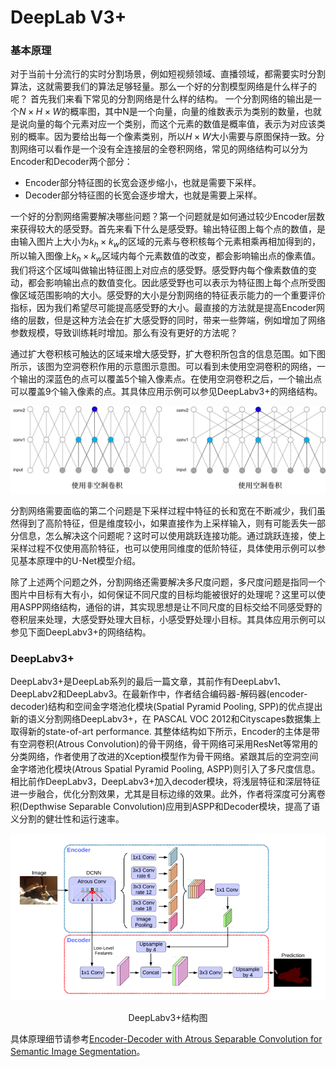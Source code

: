 # DeepLab V3+
### **基本原理**

对于当前十分流行的实时分割场景，例如短视频领域、直播领域，都需要实时分割算法，这就需要我们的算法足够轻量。那么一个好的分割模型网络是什么样子的呢？ 首先我们来看下常见的分割网络是什么样的结构。 一个分割网络的输出是一个$N\times H\times W$的概率图，其中N是一个向量，向量的维数表示为类别的数量，也就是说向量的每个元素对应一个类别，而这个元素的数值是概率值，表示为对应该类别的概率。因为要给出每一个像素类别，所以$H\times W$大小需要与原图保持一致。分割网络可以看作是一个没有全连接层的全卷积网络，常见的网络结构可以分为Encoder和Decoder两个部分：

- Encoder部分特征图的长宽会逐步缩小，也就是需要下采样。
- Decoder部分特征图的长宽会逐步增大，也就是需要上采样。

一个好的分割网络需要解决哪些问题？第一个问题就是如何通过较少Encoder层数来获得较大的感受野。首先来看下什么是感受野。输出特征图上每个点的数值，是由输入图片上大小为$k_h\times k_w$的区域的元素与卷积核每个元素相乘再相加得到的，所以输入图像上$k_h\times k_w$区域内每个元素数值的改变，都会影响输出点的像素值。我们将这个区域叫做输出特征图上对应点的感受野。感受野内每个像素数值的变动，都会影响输出点的数值变化。因此感受野也可以表示为特征图上每个点所受图像区域范围影响的大小。感受野的大小是分割网络的特征表示能力的一个重要评价指标，因为我们希望尽可能提高感受野的大小。最直接的方法就是提高Encoder网络的层数，但是这种方法会在扩大感受野的同时，带来一些弊端，例如增加了网络参数规模，导致训练耗时增加。那么有没有更好的方法呢？

通过扩大卷积核可触达的区域来增大感受野，扩大卷积所包含的信息范围。如下图所示，该图为空洞卷积作用的示意图示意图。可以看到未使用空洞卷积的网络，一个输出的深蓝色的点可以覆盖5个输入像素点。在使用空洞卷积之后，一个输出点可以覆盖9个输入像素的点。其具体应用示例可以参见DeepLabv3+的网络结构。

![](./images/convolution.png)

分割网络需要面临的第二个问题是下采样过程中特征的长和宽在不断减少，我们虽然得到了高阶特征，但是维度较小，如果直接作为上采样输入，则有可能丢失一部分信息，怎么解决这个问题呢？这时可以使用跳跃连接功能。通过跳跃连接，使上采样过程不仅使用高阶特征，也可以使用同维度的低阶特征，具体使用示例可以参见基本原理中的U-Net模型介绍。

除了上述两个问题之外，分割网络还需要解决多尺度问题，多尺度问题是指同一个图片中目标有大有小，如何保证不同尺度的目标均能被很好的处理呢？这里可以使用ASPP网络结构，通俗的讲，其实现思想是让不同尺度的目标交给不同感受野的卷积层来处理，大感受野处理大目标，小感受野处理小目标。其具体应用示例可以参见下面DeepLabv3+的网络结构。

### DeepLabv3+

DeepLabv3+是DeepLab系列的最后一篇文章，其前作有DeepLabv1、DeepLabv2和DeepLabv3。在最新作中，作者结合编码器-解码器(encoder-decoder)结构和空间金字塔池化模块(Spatial Pyramid Pooling, SPP)的优点提出新的语义分割网络DeepLabv3+，在 PASCAL VOC 2012和Cityscapes数据集上取得新的state-of-art performance. 
其整体结构如下所示，Encoder的主体是带有空洞卷积(Atrous Convolution)的骨干网络，骨干网络可采用ResNet等常用的分类网络，作者使用了改进的Xception模型作为骨干网络。紧跟其后的空洞空间金字塔池化模块(Atrous Spatial Pyramid Pooling, ASPP)则引入了多尺度信息。相比前作DeepLabv3，DeepLabv3+加入decoder模块，将浅层特征和深层特征进一步融合，优化分割效果，尤其是目标边缘的效果。此外，作者将深度可分离卷积(Depthwise Separable Convolution)应用到ASPP和Decoder模块，提高了语义分割的健壮性和运行速率。

![](./images/deeplabv3+.png)

<div align = "center">DeepLabv3+结构图</div>

具体原理细节请参考[Encoder-Decoder with Atrous Separable Convolution for Semantic Image Segmentation](https://arxiv.org/abs/1802.02611)。

